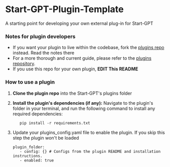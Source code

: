 # Start-GPT-Plugin-Template
A starting point for developing your own external plug-in for Start-GPT

### Notes for plugin developers

- If you want your plugin to live within the codebase, fork the [plugins repo](https://github.com/khulnasoft/Start-GPT-Plugins) instead. Read the notes there
- For a more thorough and current guide, please refer to the [plugins repository](https://github.com/khulnasoft/Start-GPT-Plugins).
- If you use this repo for your own plugin, **EDIT This README**

### How to use a plugin

1. **Clone the plugin repo** into the Start-GPT's plugins folder
2. **Install the plugin's dependencies (if any):**
   Navigate to the plugin's folder in your terminal, and run the following command to install any required dependencies:

   ``` shell
      pip install -r requirements.txt
   ```
4. Update your plugins_config.yaml file to enable the plugin. If you skip this step the plugin won't be loaded

   ```shell
   plugin_folder:
      - config: {} # Configs from the plugin README and installation instructions.
      - enabled: true
   ```
